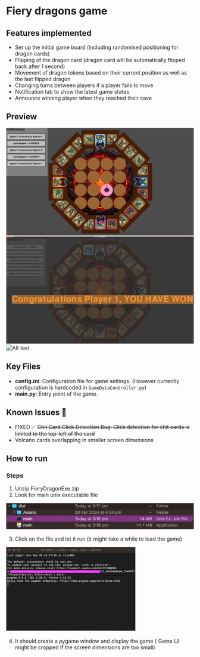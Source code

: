 # Fiery dragons game
## Features implemented
- Set up the initial game board (including randomised positioning for dragon cards)
- Flipping of the dragon card (dragon card will be automatically flipped back after 1 second)
- Movement of dragon tokens based on their current position as well as the last flipped dragon
- Changing turns between players if a player fails to move
- Notification tab to show the latest game states
- Announce winning player when they reached their cave

## Preview
![img.png](preview1.png)
![img.png](preview2.png)
![Alt text](<Screen Recording 2024-05-18 at 1.57.26 pm.gif>)

## Key Files
- **config.ini**: Configuration file for game settings. (However currently configuration is hardcoded in `GameDataController.py`)
- **main.py**: Entry point of the game.


## Known Issues 🐞
- FIXED ✅ ~~Chit Card Click Detection Bug: Click detection for chit cards is limited to the top-left of the card~~
- Volcano cards overlapping in smaller screen dimensions

## How to run
### Steps
1. Unzip FieryDragonExe.zip
2. Look for main unix executable file

![img.png](stepstorun.png)

3. Click on the file and let it run (it might take a while to load the game)

![img_1.png](stepstorun2.png)

4. It should create a pygame window and display the game ( Game UI might be cropped if the screen dimensions are too small)
